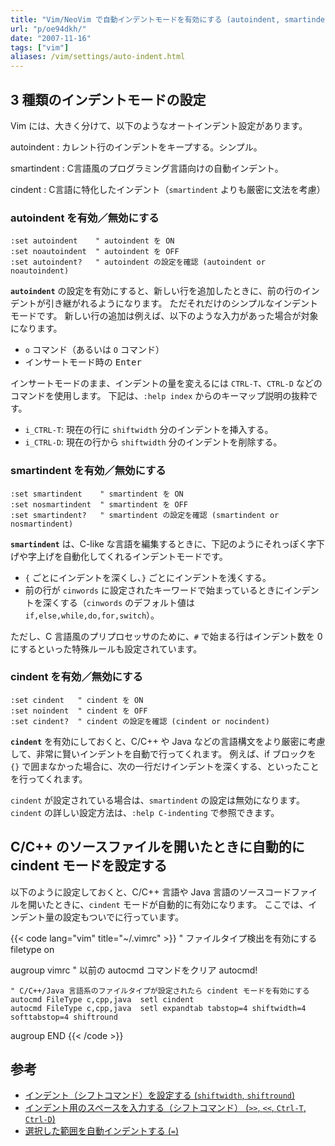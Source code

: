 ```yaml
---
title: "Vim/NeoVim で自動インデントモードを有効にする (autoindent, smartindent, cindent)"
url: "p/oe94dkh/"
date: "2007-11-16"
tags: ["vim"]
aliases: /vim/settings/auto-indent.html
---
```


3 種類のインデントモードの設定
----

Vim には、大きく分けて、以下のようなオートインデント設定があります。

autoindent
: カレント行のインデントをキープする。シンプル。

smartindent
: C言語風のプログラミング言語向けの自動インデント。

cindent
: C言語に特化したインデント（`smartindent` よりも厳密に文法を考慮）

### autoindent を有効／無効にする

```vim
:set autoindent    " autoindent を ON
:set noautoindent  " autoindent を OFF
:set autoindent?   " autoindent の設定を確認 (autoindent or noautoindent)
```

__`autoindent`__ の設定を有効にすると、新しい行を追加したときに、前の行のインデントが引き継がれるようになります。
ただそれだけのシンプルなインデントモードです。
新しい行の追加は例えば、以下のような入力があった場合が対象になります。

- `o` コマンド（あるいは `O` コマンド）
- インサートモード時の <kbd>Enter</kbd>

インサートモードのまま、インデントの量を変えるには `CTRL-T`、`CTRL-D` などのコマンドを使用します。
下記は、`:help index` からのキーマップ説明の抜粋です。

- `i_CTRL-T`: 現在の行に `shiftwidth` 分のインデントを挿入する。
- `i_CTRL-D`: 現在の行から `shiftwidth` 分のインデントを削除する。


### smartindent を有効／無効にする

```vim
:set smartindent    " smartindent を ON
:set nosmartindent  " smartindent を OFF
:set smartindent?   " smartindent の設定を確認 (smartindent or nosmartindent)
```

__`smartindent`__ は、C-like な言語を編集するときに、下記のようにそれっぽく字下げや字上げを自動化してくれるインデントモードです。

- `{` ごとにインデントを深くし、`}` ごとにインデントを浅くする。
- 前の行が `cinwords` に設定されたキーワードで始まっているときにインデントを深くする（`cinwords` のデフォルト値は `if,else,while,do,for,switch`）。

ただし、C 言語風のプリプロセッサのために、`#` で始まる行はインデント数を 0 にするといった特殊ルールも設定されています。

### cindent を有効／無効にする

```vim
:set cindent   " cindent を ON
:set noindent  " cindent を OFF
:set cindent?  " cindent の設定を確認 (cindent or nocindent)
```

__`cindent`__ を有効にしておくと、C/C++ や Java などの言語構文をより厳密に考慮して、非常に賢いインデントを自動で行ってくれます。
例えば、if ブロックを `{}` で囲まなかった場合に、次の一行だけインデントを深くする、といったことを行ってくれます。

`cindent` が設定されている場合は、`smartindent` の設定は無効になります。
`cindent` の詳しい設定方法は、`:help C-indenting` で参照できます。


C/C++ のソースファイルを開いたときに自動的に cindent モードを設定する
----

以下のように設定しておくと、C/C++ 言語や Java 言語のソースコードファイルを開いたときに、`cindent` モードが自動的に有効になります。
ここでは、インデント量の設定もついでに行っています。

{{< code lang="vim" title="~/.vimrc" >}}
" ファイルタイプ検出を有効にする
filetype on

augroup vimrc
    " 以前の autocmd コマンドをクリア
    autocmd!

    " C/C++/Java 言語系のファイルタイプが設定されたら cindent モードを有効にする
    autocmd FileType c,cpp,java  setl cindent
    autocmd FileType c,cpp,java  setl expandtab tabstop=4 shiftwidth=4 softtabstop=4 shiftround
augroup END
{{< /code >}}


参考
----

- [インデント（シフトコマンド）を設定する (`shiftwidth`, `shiftround`)](/p/b5o6ksu/)
- [インデント用のスペースを入力する（シフトコマンド） (`>>`, `<<`, `Ctrl-T`, `Ctrl-D`)](/p/i2m4nqt/)
- [選択した範囲を自動インデントする (`=`)](/p/pxpgasg/)

